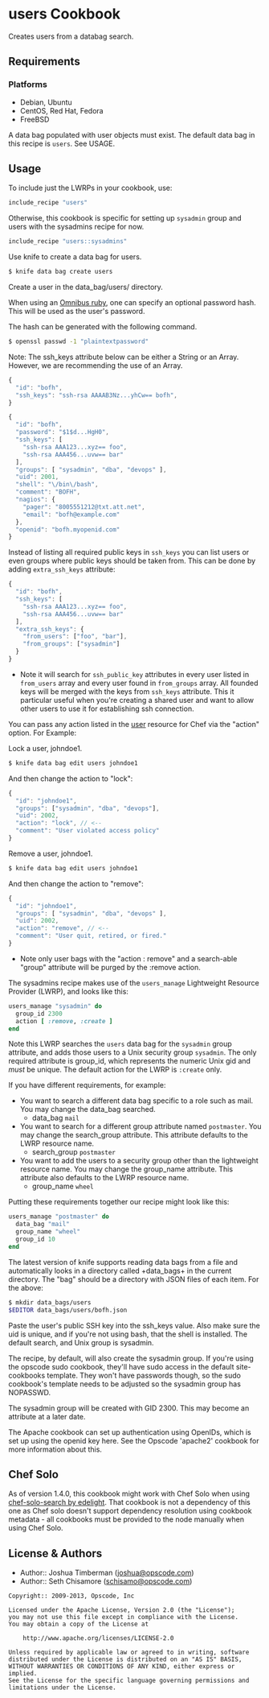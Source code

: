 users Cookbook
==============
Creates users from a databag search.


Requirements
------------
### Platforms
- Debian, Ubuntu
- CentOS, Red Hat, Fedora
- FreeBSD

A data bag populated with user objects must exist. The default data
bag in this recipe is `users`. See USAGE.


Usage
-----
To include just the LWRPs in your cookbook, use:

```ruby
include_recipe "users"
```

Otherwise, this cookbook is specific for setting up `sysadmin` group and users with the sysadmins recipe for now.

```ruby
include_recipe "users::sysadmins"
```

Use knife to create a data bag for users.

```bash
$ knife data bag create users
```

Create a user in the data_bag/users/ directory.

When using an [Omnibus ruby](http://tickets.opscode.com/browse/CHEF-2848), one can specify an optional password hash. This will be used as the user's password.

The hash can be generated with the following command.

```bash
$ openssl passwd -1 "plaintextpassword"
```

Note: The ssh_keys attribute below can be either a String or an Array. However, we are recommending the use of an Array.

```javascript
{
  "id": "bofh",
  "ssh_keys": "ssh-rsa AAAAB3Nz...yhCw== bofh",
}
```

```javascript
{
  "id": "bofh",
  "password": "$1$d...HgH0",
  "ssh_keys": [
    "ssh-rsa AAA123...xyz== foo",
    "ssh-rsa AAA456...uvw== bar"
  ],
  "groups": [ "sysadmin", "dba", "devops" ],
  "uid": 2001,
  "shell": "\/bin\/bash",
  "comment": "BOFH",
  "nagios": {
    "pager": "8005551212@txt.att.net",
    "email": "bofh@example.com"
  },
  "openid": "bofh.myopenid.com"
}
```

Instead of listing all required public keys in ```ssh_keys``` you can list users or even groups where public keys should be taken from. This can be done by adding ```extra_ssh_keys``` attribute:

```javascript
{
  "id": "bofh",
  "ssh_keys": [
    "ssh-rsa AAA123...xyz== foo",
    "ssh-rsa AAA456...uvw== bar"
  ],
  "extra_ssh_keys": {
    "from_users": ["foo", "bar"],
    "from_groups": ["sysadmin"]
  }
}
```

* Note it will search for ```ssh_public_key``` attributes in every user listed in ```from_users``` array and every user found in ```from_groups``` array. All founded keys will be merged with the keys from ```ssh_keys``` attribute. This it particular useful when you're creating a shared user and want to allow other users to use it for establishing ssh connection.

You can pass any action listed in the [user](http://docs.opscode.com/chef/resources.html#id237) resource for Chef via the "action" option. For Example:

Lock a user, johndoe1.

```bash
$ knife data bag edit users johndoe1
```

And then change the action to "lock":

```javascript
{
  "id": "johndoe1",
  "groups": ["sysadmin", "dba", "devops"],
  "uid": 2002,
  "action": "lock", // <--
  "comment": "User violated access policy"
}
```

Remove a user, johndoe1.

```bash
$ knife data bag edit users johndoe1
```

And then change the action to "remove":

```javascript
{
  "id": "johndoe1",
  "groups": [ "sysadmin", "dba", "devops" ],
  "uid": 2002,
  "action": "remove", // <--
  "comment": "User quit, retired, or fired."
}
```

* Note only user bags with the "action : remove" and a search-able "group" attribute will be purged by the :remove action.

The sysadmins recipe makes use of the `users_manage` Lightweight Resource Provider (LWRP), and looks like this:

```ruby
users_manage "sysadmin" do
  group_id 2300
  action [ :remove, :create ]
end
```

Note this LWRP searches the `users` data bag for the `sysadmin` group attribute, and adds those users to a Unix security group `sysadmin`. The only required attribute is group_id, which represents the numeric Unix gid and *must* be unique. The default action for the LWRP is `:create` only.

If you have different requirements, for example:

 * You want to search a different data bag specific to a role such as
   mail. You may change the data_bag searched.
   - data_bag `mail`
 * You want to search for a different group attribute named
   `postmaster`. You may change the search_group attribute. This
   attribute defaults to the LWRP resource name.
   - search_group `postmaster`
 * You want to add the users to a security group other than the
   lightweight resource name. You may change the group_name attribute.
   This attribute also defaults to the LWRP resource name.
   - group_name `wheel`

Putting these requirements together our recipe might look like this:

```ruby
users_manage "postmaster" do
  data_bag "mail"
  group_name "wheel"
  group_id 10
end
```

The latest version of knife supports reading data bags from a file and automatically looks in a directory called +data_bags+ in the current directory. The "bag" should be a directory with JSON files of each item. For the above:

```bash
$ mkdir data_bags/users
$EDITOR data_bags/users/bofh.json
```

Paste the user's public SSH key into the ssh_keys value. Also make sure the uid is unique, and if you're not using bash, that the shell is installed. The default search, and Unix group is sysadmin.

The recipe, by default, will also create the sysadmin group. If you're using the opscode sudo cookbook, they'll have sudo access in the default site-cookbooks template. They won't have passwords though, so the sudo cookbook's template needs to be adjusted so the sysadmin group has NOPASSWD.

The sysadmin group will be created with GID 2300. This may become an attribute at a later date.

The Apache cookbook can set up authentication using OpenIDs, which is set up using the openid key here. See the Opscode 'apache2' cookbook for more information about this.


Chef Solo
---------
As of version 1.4.0, this cookbook might work with Chef Solo when using [chef-solo-search by edelight](https://github.com/edelight/chef-solo-search). That cookbook is not a dependency of this one as Chef solo doesn't support dependency resolution using cookbook metadata - all cookbooks must be provided to the node manually when using Chef Solo.


License & Authors
-----------------
- Author:: Joshua Timberman (<joshua@opscode.com>)
- Author:: Seth Chisamore (<schisamo@opscode.com>)

```text
Copyright:: 2009-2013, Opscode, Inc

Licensed under the Apache License, Version 2.0 (the "License");
you may not use this file except in compliance with the License.
You may obtain a copy of the License at

    http://www.apache.org/licenses/LICENSE-2.0

Unless required by applicable law or agreed to in writing, software
distributed under the License is distributed on an "AS IS" BASIS,
WITHOUT WARRANTIES OR CONDITIONS OF ANY KIND, either express or implied.
See the License for the specific language governing permissions and
limitations under the License.
```

